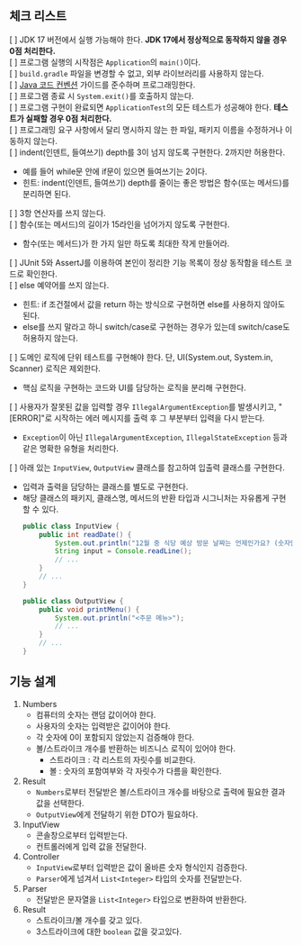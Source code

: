 ## 체크 리스트

[ ] JDK 17 버전에서 실행 가능해야 한다. **JDK 17에서 정상적으로 동작하지 않을 경우 0점 처리한다.**  
[ ] 프로그램 실행의 시작점은 `Application`의 `main()`이다.  
[ ] `build.gradle` 파일을 변경할 수 없고, 외부 라이브러리를 사용하지 않는다.  
[ ] [Java 코드 컨벤션](https://github.com/woowacourse/woowacourse-docs/tree/master/styleguide/java) 가이드를 준수하며 프로그래밍한다.  
[ ] 프로그램 종료 시 `System.exit()`를 호출하지 않는다.  
[ ] 프로그램 구현이 완료되면 `ApplicationTest`의 모든 테스트가 성공해야 한다. **테스트가 실패할 경우 0점 처리한다.**  
[ ] 프로그래밍 요구 사항에서 달리 명시하지 않는 한 파일, 패키지 이름을 수정하거나 이동하지 않는다.  
[ ] indent(인덴트, 들여쓰기) depth를 3이 넘지 않도록 구현한다. 2까지만 허용한다.
- 예를 들어 while문 안에 if문이 있으면 들여쓰기는 2이다.
- 힌트: indent(인덴트, 들여쓰기) depth를 줄이는 좋은 방법은 함수(또는 메서드)를 분리하면 된다.

[ ] 3항 연산자를 쓰지 않는다.  
[ ] 함수(또는 메서드)의 길이가 15라인을 넘어가지 않도록 구현한다.
- 함수(또는 메서드)가 한 가지 일만 하도록 최대한 작게 만들어라.

[ ] JUnit 5와 AssertJ를 이용하여 본인이 정리한 기능 목록이 정상 동작함을 테스트 코드로 확인한다.  
[ ] else 예약어를 쓰지 않는다.
- 힌트: if 조건절에서 값을 return 하는 방식으로 구현하면 else를 사용하지 않아도 된다.
- else를 쓰지 말라고 하니 switch/case로 구현하는 경우가 있는데 switch/case도 허용하지 않는다.

[ ] 도메인 로직에 단위 테스트를 구현해야 한다. 단, UI(System.out, System.in, Scanner) 로직은 제외한다.
- 핵심 로직을 구현하는 코드와 UI를 담당하는 로직을 분리해 구현한다.

[ ] 사용자가 잘못된 값을 입력할 경우 `IllegalArgumentException`를 발생시키고, "[ERROR]"로 시작하는 에러 메시지를 출력 후 그 부분부터 입력을 다시 받는다.
- `Exception`이 아닌 `IllegalArgumentException`, `IllegalStateException` 등과 같은 명확한 유형을 처리한다.

[ ] 아래 있는 `InputView`, `OutputView` 클래스를 참고하여 입출력 클래스를 구현한다.
- 입력과 출력을 담당하는 클래스를 별도로 구현한다.
- 해당 클래스의 패키지, 클래스명, 메서드의 반환 타입과 시그니처는 자유롭게 구현할 수 있다.
  ```java
  public class InputView {
      public int readDate() {
          System.out.println("12월 중 식당 예상 방문 날짜는 언제인가요? (숫자만 입력해 주세요!)");
          String input = Console.readLine();    
          // ...
      }
      // ...
  }
  ```
  ```java
  public class OutputView {
      public void printMenu() {
          System.out.println("<주문 메뉴>");
          // ...
      }
      // ...
  }
  ```
  
## 기능 설계
1. Numbers
    - 컴퓨터의 숫자는 랜덤 값이어야 한다.
    - 사용자의 숫자는 입력받은 값이어야 한다.
    - 각 숫자에 0이 포함되지 않았는지 검증해야 한다.
    - 볼/스트라이크 개수를 반환하는 비즈니스 로직이 있어야 한다.
      - 스트라이크 : 각 리스트의 자릿수를 비교한다.
      - 볼 : 숫자의 포함여부와 각 자릿수가 다름을 확인한다.
2. Result
    - `Numbers`로부터 전달받은 볼/스트라이크 개수를 바탕으로 출력에 필요한 결과 값을 선택한다.
    - `OutputView`에게 전달하기 위한 DTO가 필요하다.
3. InputView
    - 콘솔창으로부터 입력받는다.
    - 컨트롤러에게 입력 값을 전달한다.
4. Controller
    - `InputView`로부터 입력받은 값이 올바른 숫자 형식인지 검증한다.
    - `Parser`에게 넘겨서 `List<Integer>` 타입의 숫자를 전달받는다.
5. Parser
    - 전달받은 문자열을 `List<Integer>` 타입으로 변환하여 반환한다.
6. Result
    - 스트라이크/볼 개수를 갖고 있다.
    - 3스트라이크에 대한 `boolean` 값을 갖고있다.
